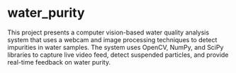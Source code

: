 # water_purity
This project presents a computer vision-based water quality analysis system that uses a webcam and image processing techniques to detect impurities in water samples. The system uses OpenCV, NumPy, and SciPy libraries to capture live video feed, detect suspended particles, and provide real-time feedback on water purity.
